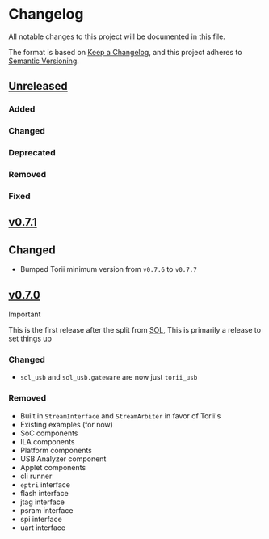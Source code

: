 # Changelog

All notable changes to this project will be documented in this file.

The format is based on [Keep a Changelog](https://keepachangelog.com/en/1.0.0/),
and this project adheres to [Semantic Versioning](https://semver.org/spec/v2.0.0.html).

<!--
Unreleased template stuff

## [Unreleased]
### Added
### Changed
### Deprecated
### Removed
### Fixed
### Security
-->

## [Unreleased]

### Added

### Changed

### Deprecated

### Removed

### Fixed

## [v0.7.1]

## Changed

- Bumped Torii minimum version from `v0.7.6` to `v0.7.7`

## [v0.7.0]

> [!IMPORTANT]
> This is the first release after the split from [SOL](https://github.com/shrine-maiden-heavy-industries/sol), This is primarily a release to set things up

### Changed

- `sol_usb` and `sol_usb.gateware` are now just `torii_usb`

### Removed

- Built in `StreamInterface` and `StreamArbiter` in favor of Torii's
- Existing examples (for now)
- SoC components
- ILA components
- Platform components
- USB Analyzer component
- Applet components
- cli runner
- `eptri` interface
- flash interface
- jtag interface
- psram interface
- spi interface
- uart interface

[Unreleased]: https://github.com/shrine-maiden-heavy-industries/torii-usb/compare/v0.7.1...main
[v0.7.1]: https://github.com/shrine-maiden-heavy-industries/torii-usb/compare/v0.7.0..v0.7.1
[v0.7.0]: https://github.com/shrine-maiden-heavy-industries/torii-usb/compare/e84197f...v0.7.0
